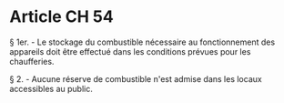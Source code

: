# Article CH 54

§ 1er. - Le stockage du combustible nécessaire au fonctionnement des appareils doit être effectué dans les conditions prévues pour les chaufferies.

§ 2. - Aucune réserve de combustible n'est admise dans les locaux accessibles au public.
